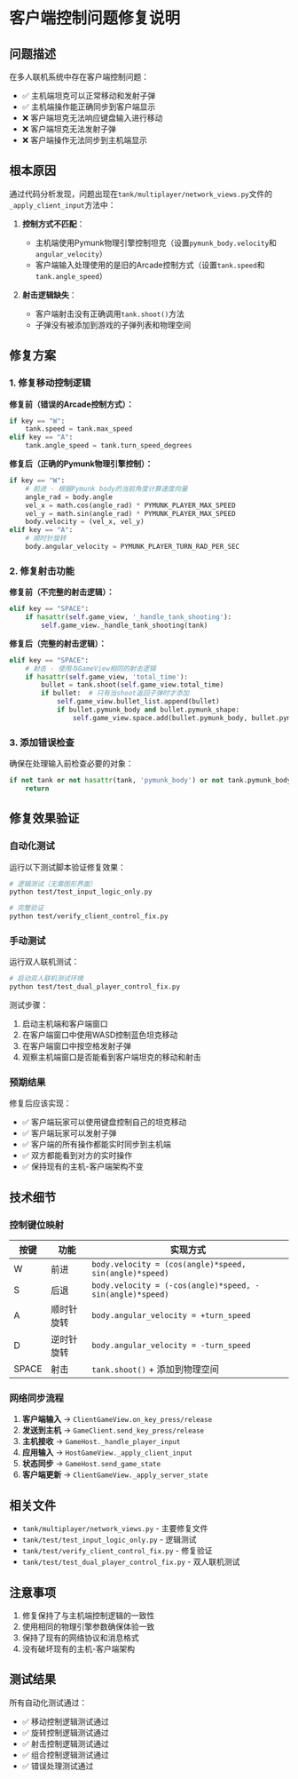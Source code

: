 # 客户端控制问题修复说明

## 问题描述

在多人联机系统中存在客户端控制问题：
- ✅ 主机端坦克可以正常移动和发射子弹
- ✅ 主机端操作能正确同步到客户端显示
- ❌ 客户端坦克无法响应键盘输入进行移动
- ❌ 客户端坦克无法发射子弹
- ❌ 客户端操作无法同步到主机端显示

## 根本原因

通过代码分析发现，问题出现在`tank/multiplayer/network_views.py`文件的`_apply_client_input`方法中：

1. **控制方式不匹配**：
   - 主机端使用Pymunk物理引擎控制坦克（设置`pymunk_body.velocity`和`angular_velocity`）
   - 客户端输入处理使用的是旧的Arcade控制方式（设置`tank.speed`和`tank.angle_speed`）

2. **射击逻辑缺失**：
   - 客户端射击没有正确调用`tank.shoot()`方法
   - 子弹没有被添加到游戏的子弹列表和物理空间

## 修复方案

### 1. 修复移动控制逻辑

**修复前（错误的Arcade控制方式）：**
```python
if key == "W":
    tank.speed = tank.max_speed
elif key == "A":
    tank.angle_speed = tank.turn_speed_degrees
```

**修复后（正确的Pymunk物理引擎控制）：**
```python
if key == "W":
    # 前进 - 根据Pymunk body的当前角度计算速度向量
    angle_rad = body.angle
    vel_x = math.cos(angle_rad) * PYMUNK_PLAYER_MAX_SPEED
    vel_y = math.sin(angle_rad) * PYMUNK_PLAYER_MAX_SPEED
    body.velocity = (vel_x, vel_y)
elif key == "A":
    # 顺时针旋转
    body.angular_velocity = PYMUNK_PLAYER_TURN_RAD_PER_SEC
```

### 2. 修复射击功能

**修复前（不完整的射击逻辑）：**
```python
elif key == "SPACE":
    if hasattr(self.game_view, '_handle_tank_shooting'):
        self.game_view._handle_tank_shooting(tank)
```

**修复后（完整的射击逻辑）：**
```python
elif key == "SPACE":
    # 射击 - 使用与GameView相同的射击逻辑
    if hasattr(self.game_view, 'total_time'):
        bullet = tank.shoot(self.game_view.total_time)
        if bullet:  # 只有当shoot返回子弹时才添加
            self.game_view.bullet_list.append(bullet)
            if bullet.pymunk_body and bullet.pymunk_shape:
                self.game_view.space.add(bullet.pymunk_body, bullet.pymunk_shape)
```

### 3. 添加错误检查

确保在处理输入前检查必要的对象：
```python
if not tank or not hasattr(tank, 'pymunk_body') or not tank.pymunk_body:
    return
```

## 修复效果验证

### 自动化测试

运行以下测试脚本验证修复效果：

```bash
# 逻辑测试（无需图形界面）
python test/test_input_logic_only.py

# 完整验证
python test/verify_client_control_fix.py
```

### 手动测试

运行双人联机测试：

```bash
# 启动双人联机测试环境
python test/test_dual_player_control_fix.py
```

测试步骤：
1. 启动主机端和客户端窗口
2. 在客户端窗口中使用WASD控制蓝色坦克移动
3. 在客户端窗口中按空格发射子弹
4. 观察主机端窗口是否能看到客户端坦克的移动和射击

### 预期结果

修复后应该实现：
- ✅ 客户端玩家可以使用键盘控制自己的坦克移动
- ✅ 客户端玩家可以发射子弹
- ✅ 客户端的所有操作都能实时同步到主机端
- ✅ 双方都能看到对方的实时操作
- ✅ 保持现有的主机-客户端架构不变

## 技术细节

### 控制键位映射

| 按键 | 功能 | 实现方式 |
|------|------|----------|
| W | 前进 | `body.velocity = (cos(angle)*speed, sin(angle)*speed)` |
| S | 后退 | `body.velocity = (-cos(angle)*speed, -sin(angle)*speed)` |
| A | 顺时针旋转 | `body.angular_velocity = +turn_speed` |
| D | 逆时针旋转 | `body.angular_velocity = -turn_speed` |
| SPACE | 射击 | `tank.shoot()` + 添加到物理空间 |

### 网络同步流程

1. **客户端输入** → `ClientGameView.on_key_press/release`
2. **发送到主机** → `GameClient.send_key_press/release`
3. **主机接收** → `GameHost._handle_player_input`
4. **应用输入** → `HostGameView._apply_client_input`
5. **状态同步** → `GameHost.send_game_state`
6. **客户端更新** → `ClientGameView._apply_server_state`

## 相关文件

- `tank/multiplayer/network_views.py` - 主要修复文件
- `tank/test/test_input_logic_only.py` - 逻辑测试
- `tank/test/verify_client_control_fix.py` - 修复验证
- `tank/test/test_dual_player_control_fix.py` - 双人联机测试

## 注意事项

1. 修复保持了与主机端控制逻辑的一致性
2. 使用相同的物理引擎参数确保体验一致
3. 保持了现有的网络协议和消息格式
4. 没有破坏现有的主机-客户端架构

## 测试结果

所有自动化测试通过：
- ✅ 移动控制逻辑测试通过
- ✅ 旋转控制逻辑测试通过  
- ✅ 射击控制逻辑测试通过
- ✅ 组合控制逻辑测试通过
- ✅ 错误处理测试通过
